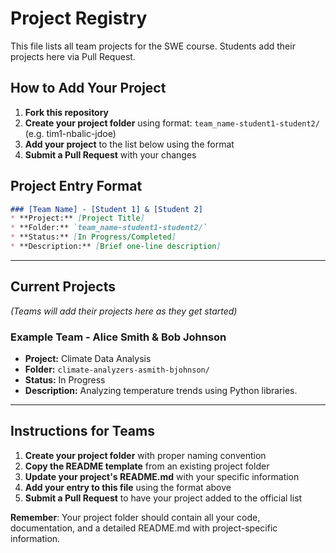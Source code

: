 # Project Registry

This file lists all team projects for the SWE course. Students add their projects here via Pull Request.

## How to Add Your Project

1. **Fork this repository**
2. **Create your project folder** using format: `team_name-student1-student2/` (e.g. tim1-nbalic-jdoe)
3. **Add your project** to the list below using the format
4. **Submit a Pull Request** with your changes

## Project Entry Format

```markdown
### [Team Name] - [Student 1] & [Student 2]
* **Project:** [Project Title]
* **Folder:** `team_name-student1-student2/`
* **Status:** [In Progress/Completed]
* **Description:** [Brief one-line description]
```

---

## Current Projects

*(Teams will add their projects here as they get started)*

### Example Team - Alice Smith & Bob Johnson
* **Project:** Climate Data Analysis
* **Folder:** `climate-analyzers-asmith-bjohnson/`
* **Status:** In Progress
* **Description:** Analyzing temperature trends using Python libraries.

---

## Instructions for Teams

1. **Create your project folder** with proper naming convention
2. **Copy the README template** from an existing project folder
3. **Update your project's README.md** with your specific information
4. **Add your entry to this file** using the format above
5. **Submit a Pull Request** to have your project added to the official list

**Remember**: Your project folder should contain all your code, documentation, and a detailed README.md with project-specific information.